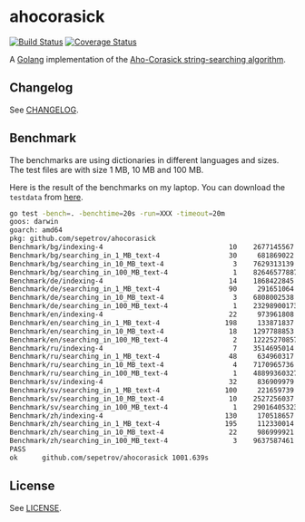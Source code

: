# ahocorasick

[![Build Status](https://travis-ci.org/sepetrov/ahocorasick.svg?branch=master)](https://travis-ci.org/sepetrov/ahocorasick)
[![Coverage Status](https://coveralls.io/repos/github/sepetrov/ahocorasick/badge.svg?branch=master)](https://coveralls.io/github/sepetrov/ahocorasick?branch=master) 

A [Golang][1] implementation of the [Aho-Corasick string-searching algorithm][2].

## Changelog

See [CHANGELOG](CHANGELOG.md).

## Benchmark

The benchmarks are using dictionaries in different languages and sizes. The test
files are with size 1 MB, 10 MB and 100 MB.

Here is the result of the benchmarks on my laptop. You can download the `testdata`
from [here][3]. 

```bash
go test -bench=. -benchtime=20s -run=XXX -timeout=20m
goos: darwin
goarch: amd64
pkg: github.com/sepetrov/ahocorasick
Benchmark/bg/indexing-4         	                  10	2677145567 ns/op
Benchmark/bg/searching_in_1_MB_text-4         	      30	 681869022 ns/op
Benchmark/bg/searching_in_10_MB_text-4        	       3	7629313139 ns/op
Benchmark/bg/searching_in_100_MB_text-4       	       1	82646577887 ns/op
Benchmark/de/indexing-4                       	      14	1868422845 ns/op
Benchmark/de/searching_in_1_MB_text-4         	      90	 291651064 ns/op
Benchmark/de/searching_in_10_MB_text-4        	       3	6808002538 ns/op
Benchmark/de/searching_in_100_MB_text-4       	       1	23298900173 ns/op
Benchmark/en/indexing-4                       	      22	 973961808 ns/op
Benchmark/en/searching_in_1_MB_text-4         	     198	 133871837 ns/op
Benchmark/en/searching_in_10_MB_text-4        	      18	1297788853 ns/op
Benchmark/en/searching_in_100_MB_text-4       	       2	12225270857 ns/op
Benchmark/ru/indexing-4                       	       7	3514695014 ns/op
Benchmark/ru/searching_in_1_MB_text-4         	      48	 634960317 ns/op
Benchmark/ru/searching_in_10_MB_text-4        	       4	7170965736 ns/op
Benchmark/ru/searching_in_100_MB_text-4       	       1	48899360327 ns/op
Benchmark/sv/indexing-4                       	      32	 836909979 ns/op
Benchmark/sv/searching_in_1_MB_text-4         	     100	 221659739 ns/op
Benchmark/sv/searching_in_10_MB_text-4        	      10	2527256037 ns/op
Benchmark/sv/searching_in_100_MB_text-4       	       1	29016405323 ns/op
Benchmark/zh/indexing-4                       	     130	 170518657 ns/op
Benchmark/zh/searching_in_1_MB_text-4         	     195	 112330014 ns/op
Benchmark/zh/searching_in_10_MB_text-4        	      22	 986999921 ns/op
Benchmark/zh/searching_in_100_MB_text-4       	       3	9637587461 ns/op
PASS
ok  	github.com/sepetrov/ahocorasick	1001.639s
```

## License

See [LICENSE](LICENSE).

[1]: https://golang.org
[2]: https://en.wikipedia.org/wiki/Aho–Corasick_algorithm
[3]: https://github.com/sepetrov/ahocorasick/releases/tag/v0.1.0